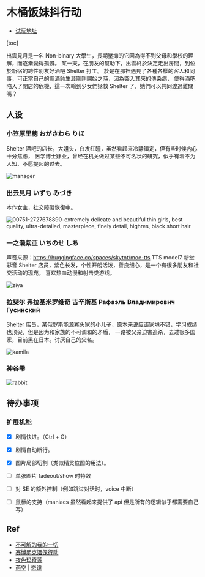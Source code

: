

# 木桶饭妹抖行动

- [试玩地址](https://static-fr.xyn.design/easyrpg/easyrpg-player.html)

[toc]

出雲見月是一名 Non-binary 大學生，長期壓抑的它因為得不到父母和學校的理解，而逐漸變得孤僻。
某一天，在朋友的幫助下，出雲終於決定走出房間，到位於新宿的跨性別友好酒吧 Shelter 打工。
於是在那裡遇見了各種各樣的客人和同事，可正當自己的調酒師生涯剛剛開始之時，因為突入其來的傳染病，
使得酒吧陷入了閉店的危機，這一次輪到少女們拯救 Shelter 了，她們可以共同渡過難關嗎？

## 人设

### 小笠原里穂 おがさわら りほ
Shelter 酒吧的店长，大姐头，白发红瞳，虽然看起来冷静镇定，但有些时候内心十分焦虑，
医学博士肄业，曾经在机关做过某些不可名状的研究，似乎有着不为人知、不愿提起的过去。

![manager](https://user-images.githubusercontent.com/2507027/221347671-18c015af-9d6b-4dda-8718-e9216e62638e.png)


### 出云見月 いずも みづき
本作女主，社交障礙恢復中。

![00751-2727678890-extremely delicate and beautiful thin girls, best quality, ultra-detailed, masterpiece, finely detail, highres, black short hair](https://user-images.githubusercontent.com/2507027/221355517-559a5f48-b6c5-4b8e-9f3b-57617e701422.png)


### 一之濑紫亜 いちのせ しあ
声音来源：https://huggingface.co/spaces/skytnt/moe-tts TTS model7 新堂彩音
Shelter 店员，紫色长发，个性开朗活泼，善良细心，是一个有很多朋友和社交活动的现充。
喜欢热血动漫和射击类游戏。

![ziya](https://user-images.githubusercontent.com/2507027/221347676-8ab7bccc-e8d9-4e04-88a0-1b67e22a11b7.png)


### 拉斐尔 弗拉基米罗维奇 古辛斯基 Рафаэль Владимирович Гусинский
Shelter 店员，某俄罗斯能源寡头家的小儿子，原本来说应该家境不错，学习成绩也顶尖，但是因为和家族的不可调和的矛盾，
一路被父亲迫害追杀，去过很多国家，目前黑在日本。讨厌自己的父名。

![kamila](https://user-images.githubusercontent.com/2507027/221355523-01f782c5-bedf-48a0-b594-fd4e5ecc5100.png)


### 神谷雫

![rabbit](https://user-images.githubusercontent.com/2507027/221347683-19c05937-d16e-4d5a-aefe-a28adc834a11.png)

## 待办事项

### 扩展机能

- [x] 剧情快进。（Ctrl + G）
- [x] 剧情自动断行。
- [x] 图片局部切割（类似精灵位图的用法）。
- [ ] 单张图片 fadeout/show 时特效
- [ ] 对 SE 的额外控制（例如跳过对话时，voice 中断）
- [ ] 鼠标的支持（maniacs 虽然看起来提供了 api 但是所有的逻辑似乎都需要自己写）


## Ref

- [不可解的我的一切](https://manhua.dmzj.com/bukejiedewodeyiqie/77189.shtml#@page=1)
- [赛博朋克酒保行动](https://www.bilibili.com/video/BV1jW4y1G7ks)
- [夜色玛奇莲](http://www.shuxiu.cc/read/shidu.asp?bid=6262562)
- [药空](https://github.com/Dimples1337/Yao-niang-de-tiankong) | [恋谭](https://store.steampowered.com/app/1345740/_/)
 
